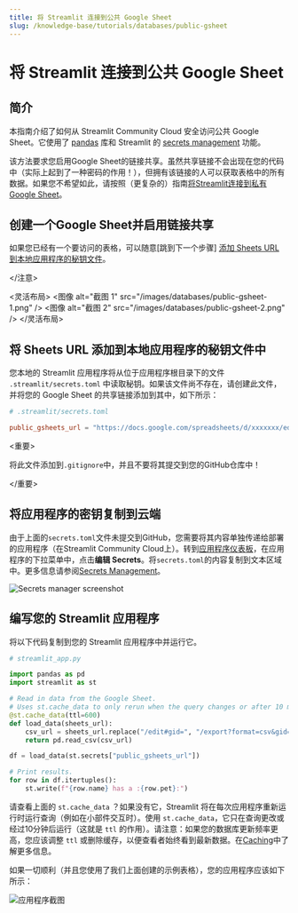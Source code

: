```yaml
---
title: 将 Streamlit 连接到公共 Google Sheet
slug: /knowledge-base/tutorials/databases/public-gsheet
---
```


# 将 Streamlit 连接到公共 Google Sheet

## 简介

本指南介绍了如何从 Streamlit Community Cloud 安全访问公共 Google Sheet。它使用了 [pandas](https://pandas.pydata.org/) 库和 Streamlit 的 [secrets management](/streamlit-community-cloud/get-started/deploy-an-app/connect-to-data-sources/secrets-management) 功能。

该方法要求您启用Google Sheet的链接共享。虽然共享链接不会出现在您的代码中（实际上起到了一种密码的作用！），但拥有该链接的人可以获取表格中的所有数据。如果您不希望如此，请按照（更复杂的）指南[将Streamlit连接到私有Google Sheet](private-gsheet)。

## 创建一个Google Sheet并启用链接共享

<Note>

如果您已经有一个要访问的表格，可以随意[跳到下一个步骤]
[添加 Sheets URL 到本地应用程序的秘钥文件](#add-the-sheets-url-to-your-local-app-secrets)。

</注意>

<灵活布局>
<图像 alt="截图 1" src="/images/databases/public-gsheet-1.png" />
<图像 alt="截图 2" src="/images/databases/public-gsheet-2.png" />
</灵活布局>

## 将 Sheets URL 添加到本地应用程序的秘钥文件中

您本地的 Streamlit 应用程序将从位于应用程序根目录下的文件 `.streamlit/secrets.toml` 中读取秘钥。如果该文件尚不存在，请创建此文件，并将您的 Google Sheet 的共享链接添加到其中，如下所示：

```toml
# .streamlit/secrets.toml

public_gsheets_url = "https://docs.google.com/spreadsheets/d/xxxxxxx/edit#gid=0"
```

<重要>

将此文件添加到`.gitignore`中，并且不要将其提交到您的GitHub仓库中！

</重要>

## 将应用程序的密钥复制到云端

由于上面的`secrets.toml`文件未提交到GitHub，您需要将其内容单独传递给部署的应用程序（在Streamlit Community Cloud上）。转到[应用程序仪表板](https://share.streamlit.io/)，在应用程序的下拉菜单中，点击**编辑 Secrets**。将`secrets.toml`的内容复制到文本区域中。更多信息请参阅[Secrets Management](/streamlit-community-cloud/get-started/deploy-an-app/connect-to-data-sources/secrets-management)。

![Secrets manager screenshot](/images/databases/edit-secrets.png)

## 编写您的 Streamlit 应用程序

将以下代码复制到您的 Streamlit 应用程序中并运行它。

```python
# streamlit_app.py

import pandas as pd
import streamlit as st

# Read in data from the Google Sheet.
# Uses st.cache_data to only rerun when the query changes or after 10 min.
@st.cache_data(ttl=600)
def load_data(sheets_url):
    csv_url = sheets_url.replace("/edit#gid=", "/export?format=csv&gid=")
    return pd.read_csv(csv_url)

df = load_data(st.secrets["public_gsheets_url"])

# Print results.
for row in df.itertuples():
    st.write(f"{row.name} has a :{row.pet}:")
```

请查看上面的 `st.cache_data` ？如果没有它，Streamlit 将在每次应用程序重新运行时运行查询（例如在小部件交互时）。使用 `st.cache_data`，它只在查询更改或经过10分钟后运行（这就是 `ttl` 的作用）。请注意：如果您的数据库更新频率更高，您应该调整 `ttl` 或删除缓存，以便查看者始终看到最新数据。在[Caching](/library/advanced-features/caching)中了解更多信息。

如果一切顺利（并且您使用了我们上面创建的示例表格），您的应用程序应该如下所示：

![应用程序截图](/images/databases/streamlit-app.png)
